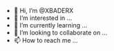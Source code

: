 - 👋 Hi, I’m @XBADERX
- 👀 I’m interested in ...
- 🌱 I’m currently learning ...
- 💞️ I’m looking to collaborate on ...
- 📫 How to reach me ...

<!---
XBADERX/XBADERX is a ✨ special ✨ repository because its `README.md` (this file) appears on your GitHub profile.
You can click the Preview link to take a look at your changes.
--->
